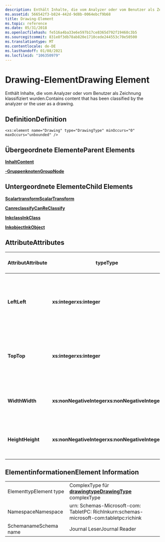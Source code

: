 ```yaml
---
description: Enthält Inhalte, die vom Analyzer oder vom Benutzer als Zeichnung klassifiziert wurden.
ms.assetid: 566542f3-b824-442d-9d8b-0064ebcf9b68
title: Drawing-Element
ms.topic: reference
ms.date: 05/31/2018
ms.openlocfilehash: fe516a4ba33e6e597b17ce8365d792f19468c3b5
ms.sourcegitcommit: 831e8f3db78ab820e1710cede244553c70e50500
ms.translationtype: MT
ms.contentlocale: de-DE
ms.lasthandoff: 01/08/2021
ms.locfileid: "106350979"
---
```

# <a name="drawing-element"></a><span data-ttu-id="0f8ad-103">Drawing-Element</span><span class="sxs-lookup"><span data-stu-id="0f8ad-103">Drawing Element</span></span>

<span data-ttu-id="0f8ad-104">Enthält Inhalte, die vom Analyzer oder vom Benutzer als Zeichnung klassifiziert wurden.</span><span class="sxs-lookup"><span data-stu-id="0f8ad-104">Contains content that has been classified by the analyzer or the user as a drawing.</span></span>

## <a name="definition"></a><span data-ttu-id="0f8ad-105">Definition</span><span class="sxs-lookup"><span data-stu-id="0f8ad-105">Definition</span></span>

``` syntax
<xs:element name="Drawing" type="DrawingType" minOccurs="0" maxOccurs="unbounded" />
```

## <a name="parent-elements"></a><span data-ttu-id="0f8ad-106">Übergeordnete Elemente</span><span class="sxs-lookup"><span data-stu-id="0f8ad-106">Parent Elements</span></span>

[<span data-ttu-id="0f8ad-107">**Inhalt**</span><span class="sxs-lookup"><span data-stu-id="0f8ad-107">**Content**</span></span>](content-element--journal-reader.md)

[<span data-ttu-id="0f8ad-108">**-Gruppenknoten**</span><span class="sxs-lookup"><span data-stu-id="0f8ad-108">**GroupNode**</span></span>](groupnode-element.md)

## <a name="child-elements"></a><span data-ttu-id="0f8ad-109">Untergeordnete Elemente</span><span class="sxs-lookup"><span data-stu-id="0f8ad-109">Child Elements</span></span>

[<span data-ttu-id="0f8ad-110">**Scalartransform**</span><span class="sxs-lookup"><span data-stu-id="0f8ad-110">**ScalarTransform**</span></span>](scalartransform-element.md)

[<span data-ttu-id="0f8ad-111">**Canreclassify**</span><span class="sxs-lookup"><span data-stu-id="0f8ad-111">**CanReClassify**</span></span>](canreclassify-element.md)

[<span data-ttu-id="0f8ad-112">**Inkclass**</span><span class="sxs-lookup"><span data-stu-id="0f8ad-112">**InkClass**</span></span>](inkclass-element.md)

[<span data-ttu-id="0f8ad-113">**Inkobject**</span><span class="sxs-lookup"><span data-stu-id="0f8ad-113">**InkObject**</span></span>](inkobject-element.md)

## <a name="attributes"></a><span data-ttu-id="0f8ad-114">Attribute</span><span class="sxs-lookup"><span data-stu-id="0f8ad-114">Attributes</span></span>



| <span data-ttu-id="0f8ad-115">Attribut</span><span class="sxs-lookup"><span data-stu-id="0f8ad-115">Attribute</span></span>  | <span data-ttu-id="0f8ad-116">type</span><span class="sxs-lookup"><span data-stu-id="0f8ad-116">Type</span></span>                      | <span data-ttu-id="0f8ad-117">Erforderlich</span><span class="sxs-lookup"><span data-stu-id="0f8ad-117">Required</span></span> | <span data-ttu-id="0f8ad-118">BESCHREIBUNG</span><span class="sxs-lookup"><span data-stu-id="0f8ad-118">Description</span></span>                                                                             | <span data-ttu-id="0f8ad-119">Mögliche Werte</span><span class="sxs-lookup"><span data-stu-id="0f8ad-119">Possible Values</span></span>           |
|------------|---------------------------|----------|-----------------------------------------------------------------------------------------|---------------------------|
| <span data-ttu-id="0f8ad-120">**Left**</span><span class="sxs-lookup"><span data-stu-id="0f8ad-120">**Left**</span></span>   | <span data-ttu-id="0f8ad-121">**xs:integer**</span><span class="sxs-lookup"><span data-stu-id="0f8ad-121">**xs:integer**</span></span>            | <span data-ttu-id="0f8ad-122">Erforderlich</span><span class="sxs-lookup"><span data-stu-id="0f8ad-122">Required</span></span> | <span data-ttu-id="0f8ad-123">Der Abstand zwischen dem Ursprung und dem äußersten äußersten linken Punkt im umgebenden Feld des Elements.</span><span class="sxs-lookup"><span data-stu-id="0f8ad-123">The distance from the origin to the leftmost point in the bounding box for the element.</span></span> | <span data-ttu-id="0f8ad-124">Eine beliebige ganze Zahl.</span><span class="sxs-lookup"><span data-stu-id="0f8ad-124">Any integer.</span></span>              |
| <span data-ttu-id="0f8ad-125">**Top**</span><span class="sxs-lookup"><span data-stu-id="0f8ad-125">**Top**</span></span>    | <span data-ttu-id="0f8ad-126">**xs:integer**</span><span class="sxs-lookup"><span data-stu-id="0f8ad-126">**xs:integer**</span></span>            | <span data-ttu-id="0f8ad-127">Erforderlich</span><span class="sxs-lookup"><span data-stu-id="0f8ad-127">Required</span></span> | <span data-ttu-id="0f8ad-128">Der Abstand zwischen dem Ursprung und dem obersten Punkt im umgebenden Feld für das Element.</span><span class="sxs-lookup"><span data-stu-id="0f8ad-128">The distance from the origin to the topmost point in the bounding box for the element.</span></span>  | <span data-ttu-id="0f8ad-129">Eine beliebige ganze Zahl.</span><span class="sxs-lookup"><span data-stu-id="0f8ad-129">Any integer.</span></span>              |
| <span data-ttu-id="0f8ad-130">**Width**</span><span class="sxs-lookup"><span data-stu-id="0f8ad-130">**Width**</span></span>  | <span data-ttu-id="0f8ad-131">**xs:nonNegativeInteger**</span><span class="sxs-lookup"><span data-stu-id="0f8ad-131">**xs:nonNegativeInteger**</span></span> | <span data-ttu-id="0f8ad-132">Erforderlich</span><span class="sxs-lookup"><span data-stu-id="0f8ad-132">Required</span></span> | <span data-ttu-id="0f8ad-133">Die Breite des Begrenzungs Rahmens für das Element.</span><span class="sxs-lookup"><span data-stu-id="0f8ad-133">The width of the bounding box for the element.</span></span>                                          | <span data-ttu-id="0f8ad-134">Eine beliebige nicht negative ganze Zahl.</span><span class="sxs-lookup"><span data-stu-id="0f8ad-134">Any non-negative integer.</span></span> |
| <span data-ttu-id="0f8ad-135">**Height**</span><span class="sxs-lookup"><span data-stu-id="0f8ad-135">**Height**</span></span> | <span data-ttu-id="0f8ad-136">**xs:nonNegativeInteger**</span><span class="sxs-lookup"><span data-stu-id="0f8ad-136">**xs:nonNegativeInteger**</span></span> | <span data-ttu-id="0f8ad-137">Erforderlich</span><span class="sxs-lookup"><span data-stu-id="0f8ad-137">Required</span></span> | <span data-ttu-id="0f8ad-138">Die Höhe des umgebenden Felds für das Element.</span><span class="sxs-lookup"><span data-stu-id="0f8ad-138">The height of the bounding box for the element.</span></span>                                         | <span data-ttu-id="0f8ad-139">Eine beliebige nicht negative ganze Zahl.</span><span class="sxs-lookup"><span data-stu-id="0f8ad-139">Any non-negative integer.</span></span> |



 

## <a name="element-information"></a><span data-ttu-id="0f8ad-140">Elementinformationen</span><span class="sxs-lookup"><span data-stu-id="0f8ad-140">Element Information</span></span>



|              |                                                             |
|--------------|-------------------------------------------------------------|
| <span data-ttu-id="0f8ad-141">Elementtyp</span><span class="sxs-lookup"><span data-stu-id="0f8ad-141">Element type</span></span> | <span data-ttu-id="0f8ad-142">ComplexType für [**drawingtype**](drawingtype-complex-type.md)</span><span class="sxs-lookup"><span data-stu-id="0f8ad-142">[**DrawingType**](drawingtype-complex-type.md) complexType</span></span> |
| <span data-ttu-id="0f8ad-143">Namespace</span><span class="sxs-lookup"><span data-stu-id="0f8ad-143">Namespace</span></span>    | <span data-ttu-id="0f8ad-144">urn: Schemas-Microsoft-com: TabletPC: RichInk</span><span class="sxs-lookup"><span data-stu-id="0f8ad-144">urn:schemas-microsoft-com:tabletpc:richink</span></span>                  |
| <span data-ttu-id="0f8ad-145">Schemaname</span><span class="sxs-lookup"><span data-stu-id="0f8ad-145">Schema name</span></span>  | <span data-ttu-id="0f8ad-146">Journal Leser</span><span class="sxs-lookup"><span data-stu-id="0f8ad-146">Journal Reader</span></span>                                              |



 

 

 




